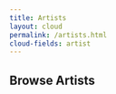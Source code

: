 ```yaml
---
title: Artists
layout: cloud
permalink: /artists.html
cloud-fields: artist
---
```


## Browse Artists
